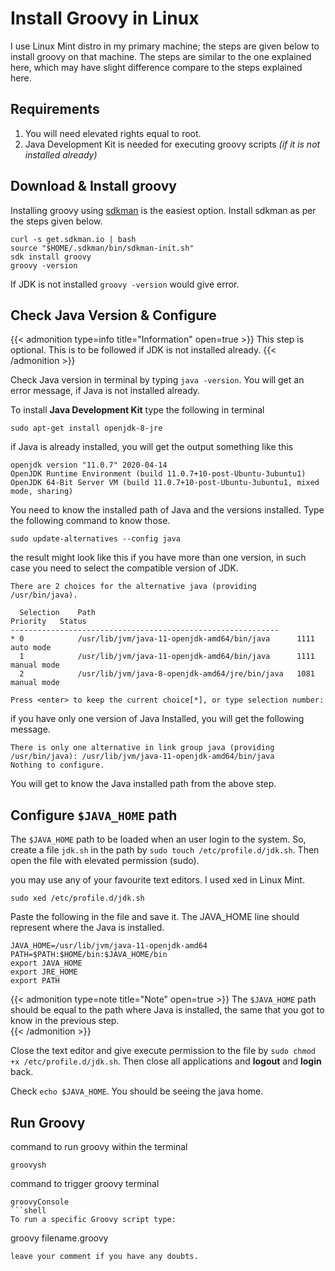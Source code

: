 # Install Groovy in Linux

I use Linux Mint distro in my primary machine; the steps are given below to install groovy on that machine.  The steps are similar to the one explained here, which may have slight difference compare to the steps explained here.  

<!--more-->

## Requirements

1. You will need elevated rights equal to root.
2. Java Development Kit is needed for executing groovy scripts _(if it is not installed already)_

## Download & Install groovy
Installing groovy using [sdkman](https://sdkman.io) is the easiest option.  Install sdkman as per the steps given below.   

```shell
curl -s get.sdkman.io | bash
source "$HOME/.sdkman/bin/sdkman-init.sh"
sdk install groovy
groovy -version
```

If JDK is not installed `groovy -version` would give error.

## Check Java Version & Configure

{{< admonition type=info title="Information" open=true >}}
This step is optional.  This is to be followed if JDK is not installed already.
{{< /admonition >}}

Check Java version in terminal by typing `java -version`.  You will get an error message, if Java is not installed already.  

To install __Java Development Kit__ type the following in terminal

```shell
sudo apt-get install openjdk-8-jre
```

if Java is already installed, you will get the output something like this  
```shell
openjdk version "11.0.7" 2020-04-14
OpenJDK Runtime Environment (build 11.0.7+10-post-Ubuntu-3ubuntu1)
OpenJDK 64-Bit Server VM (build 11.0.7+10-post-Ubuntu-3ubuntu1, mixed mode, sharing)
```

You need to know the installed path of Java and the versions installed.  Type the following command to know those.  

```shell
sudo update-alternatives --config java
```
the result might look like this if you have more than one version, in such case you need to select the compatible version of JDK.  
```shell
There are 2 choices for the alternative java (providing /usr/bin/java).

  Selection    Path                                            Priority   Status
------------------------------------------------------------
* 0            /usr/lib/jvm/java-11-openjdk-amd64/bin/java      1111      auto mode
  1            /usr/lib/jvm/java-11-openjdk-amd64/bin/java      1111      manual mode
  2            /usr/lib/jvm/java-8-openjdk-amd64/jre/bin/java   1081      manual mode

Press <enter> to keep the current choice[*], or type selection number: 
```
if you have only one version of Java Installed, you will get the following message.
```shell
There is only one alternative in link group java (providing /usr/bin/java): /usr/lib/jvm/java-11-openjdk-amd64/bin/java
Nothing to configure.
```
You will get to know the Java installed path from the above step.  

## Configure `$JAVA_HOME` path

The `$JAVA_HOME` path to be loaded when an user login to the system. So, create a file `jdk.sh` in the path by `sudo touch /etc/profile.d/jdk.sh`. Then open the file with elevated permission (sudo).

you may use any of your favourite text editors. I used xed in Linux Mint.  
```shell
sudo xed /etc/profile.d/jdk.sh
```
Paste the following in the file and save it. The JAVA_HOME line should represent where the Java is installed.
```shell
JAVA_HOME=/usr/lib/jvm/java-11-openjdk-amd64
PATH=$PATH:$HOME/bin:$JAVA_HOME/bin
export JAVA_HOME
export JRE_HOME
export PATH
```
{{< admonition type=note title="Note" open=true >}}
The `$JAVA_HOME` path should be equal to the path where Java is installed, the same that you got to know in the previous step.  
{{< /admonition >}}

Close the text editor and give execute permission to the file by `sudo chmod +x /etc/profile.d/jdk.sh`.  Then close all applications and __logout__ and __login__ back.

Check `echo $JAVA_HOME`. You should be seeing the java home.

## Run Groovy

command to run groovy within the terminal
```shell
groovysh
```
command to trigger groovy terminal
```shell
groovyConsole
```shell
To run a specific Groovy script type:
```
groovy filename.groovy
```
leave your comment if you have any doubts.

